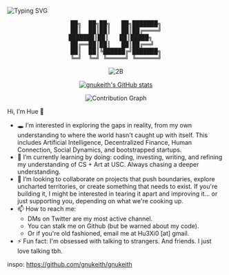 ![Typing SVG](http://readme-typing-svg.herokuapp.com/?font=JetBrains+Mono&pause=1000&color=FFFFFF&random=false&width=435&lines=heyyyyy+I'm+hue)


<div align="center">
<pre>
██╗  ██╗██╗   ██╗███████╗
██║  ██║██║   ██║██╔════╝
███████║██║   ██║█████╗   
██╔══██║██║   ██║██╔══╝  
██║  ██║╚██████╔╝███████╗
╚═╝  ╚═╝ ╚═════╝ ╚══════╝
</pre>
</div>


<p align="center">
  <img src="img/2b.gif" alt="2B">
</p>

<!-- GitHub stats -->
<p align="center">
  <a href="https://github.com/huexiprime">
    <img src="https://github-readme-stats.vercel.app/api?username=huexiprime&show_icons=true&theme=graywhite&bg_color=000000&text_color=ffffff&icon_color=ffffff&title_color=ffffff&border_color=ffffff" alt="gnukeith's GitHub stats">
  </a>
</p>



<p align="center">
  <img src="https://github-readme-activity-graph.vercel.app/graph?username=huexiprime&theme=xcode&bg_color=000000&color=ffffff&line=ffffff&point=ffffff&area=true&hide_border=true" alt="Contribution Graph">
</p>


Hi, I’m Hue 🎨

- 🕳️ I’m interested in exploring the gaps in reality, from my own understanding to where the world hasn't caught up with itself. This includes Artificial Intelligence, Decentralized Finance, Human Connection, Social Dynamics, 
and bootstrapped startups.
- 🌱 I’m currently learning by doing: coding, investing, writing, and refining my understanding of CS + Art at USC. Always chasing a deeper understanding.
- 💞️ I’m looking to collaborate on projects that push boundaries, explore uncharted territories, or create something that needs to exist. If you're building it, I might be interested in tearing it apart and improving it... or just supporting you, depending on what we're cooking up.
- 📫 How to reach me:
    - DMs on Twitter are my most active channel.
    - You can stalk me on Github (but be warned about my code).
    - Or if you're old fashioned, email me at Hu3Xi0 [at] gmail.
- ⚡ Fun fact: I'm obsessed with talking to strangers. And friends. I just love talking tbh.
<!---
HueXiPrime/HueXiPrime is a ✨ special ✨ repository because its `README.md` (this file) appears on your GitHub profile.
You can click the Preview link to take a look at your changes.
--->


inspo:
https://github.com/gnukeith/gnukeith
